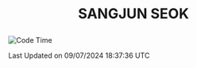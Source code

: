 <h1>
 <p align="center">
   SANGJUN SEOK
 </p>
</h1>

<!--START_SECTION:waka-->
![Code Time](http://img.shields.io/badge/Code%20Time-3%2C658%20hrs%203%20mins-blue)


 Last Updated on 09/07/2024 18:37:36 UTC
<!--END_SECTION:waka-->
